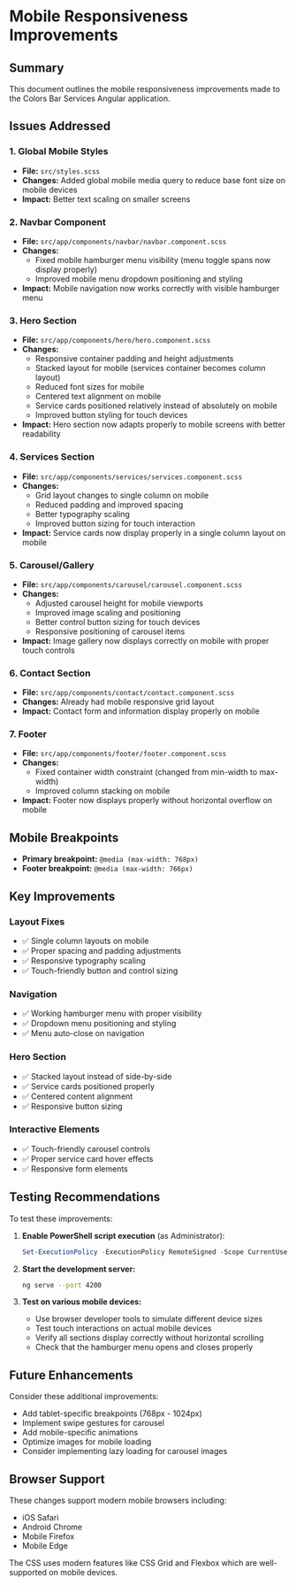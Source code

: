 # Mobile Responsiveness Improvements

## Summary
This document outlines the mobile responsiveness improvements made to the Colors Bar Services Angular application.

## Issues Addressed

### 1. Global Mobile Styles
- **File:** `src/styles.scss`
- **Changes:** Added global mobile media query to reduce base font size on mobile devices
- **Impact:** Better text scaling on smaller screens

### 2. Navbar Component
- **File:** `src/app/components/navbar/navbar.component.scss`
- **Changes:** 
  - Fixed mobile hamburger menu visibility (menu toggle spans now display properly)
  - Improved mobile menu dropdown positioning and styling
- **Impact:** Mobile navigation now works correctly with visible hamburger menu

### 3. Hero Section
- **File:** `src/app/components/hero/hero.component.scss`
- **Changes:**
  - Responsive container padding and height adjustments
  - Stacked layout for mobile (services container becomes column layout)
  - Reduced font sizes for mobile
  - Centered text alignment on mobile
  - Service cards positioned relatively instead of absolutely on mobile
  - Improved button styling for touch devices
- **Impact:** Hero section now adapts properly to mobile screens with better readability

### 4. Services Section
- **File:** `src/app/components/services/services.component.scss`
- **Changes:**
  - Grid layout changes to single column on mobile
  - Reduced padding and improved spacing
  - Better typography scaling
  - Improved button sizing for touch interaction
- **Impact:** Service cards now display properly in a single column layout on mobile

### 5. Carousel/Gallery
- **File:** `src/app/components/carousel/carousel.component.scss`
- **Changes:**
  - Adjusted carousel height for mobile viewports
  - Improved image scaling and positioning
  - Better control button sizing for touch devices
  - Responsive positioning of carousel items
- **Impact:** Image gallery now displays correctly on mobile with proper touch controls

### 6. Contact Section
- **File:** `src/app/components/contact/contact.component.scss`
- **Changes:** Already had mobile responsive grid layout
- **Impact:** Contact form and information display properly on mobile

### 7. Footer
- **File:** `src/app/components/footer/footer.component.scss`
- **Changes:**
  - Fixed container width constraint (changed from min-width to max-width)
  - Improved column stacking on mobile
- **Impact:** Footer now displays properly without horizontal overflow on mobile

## Mobile Breakpoints
- **Primary breakpoint:** `@media (max-width: 768px)`
- **Footer breakpoint:** `@media (max-width: 766px)`

## Key Improvements

### Layout Fixes
- ✅ Single column layouts on mobile
- ✅ Proper spacing and padding adjustments
- ✅ Responsive typography scaling
- ✅ Touch-friendly button and control sizing

### Navigation
- ✅ Working hamburger menu with proper visibility
- ✅ Dropdown menu positioning and styling
- ✅ Menu auto-close on navigation

### Hero Section
- ✅ Stacked layout instead of side-by-side
- ✅ Service cards positioned properly
- ✅ Centered content alignment
- ✅ Responsive button sizing

### Interactive Elements
- ✅ Touch-friendly carousel controls
- ✅ Proper service card hover effects
- ✅ Responsive form elements

## Testing Recommendations

To test these improvements:

1. **Enable PowerShell script execution** (as Administrator):
   ```powershell
   Set-ExecutionPolicy -ExecutionPolicy RemoteSigned -Scope CurrentUser
   ```

2. **Start the development server:**
   ```bash
   ng serve --port 4200
   ```

3. **Test on various mobile devices:**
   - Use browser developer tools to simulate different device sizes
   - Test touch interactions on actual mobile devices
   - Verify all sections display correctly without horizontal scrolling
   - Check that the hamburger menu opens and closes properly

## Future Enhancements

Consider these additional improvements:
- Add tablet-specific breakpoints (768px - 1024px)
- Implement swipe gestures for carousel
- Add mobile-specific animations
- Optimize images for mobile loading
- Consider implementing lazy loading for carousel images

## Browser Support
These changes support modern mobile browsers including:
- iOS Safari
- Android Chrome
- Mobile Firefox
- Mobile Edge

The CSS uses modern features like CSS Grid and Flexbox which are well-supported on mobile devices.
